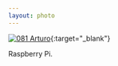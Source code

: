 ```yaml
---
layout: photo
---
```


[![081 Arturo](https://c2.staticflickr.com/6/5807/21304557152_a7656a5e71_b.jpg)](https://www.flickr.com/photos/131440297@N08/21304557152/){:target="_blank"}

Raspberry Pi.
